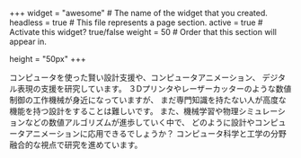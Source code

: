 +++
widget = "awesome"  # The name of the widget that you created.
headless = true  # This file represents a page section.
active = true  # Activate this widget? true/false
weight = 50  # Order that this section will appear in.

height = "50px"
+++

コンピュータを使った賢い設計支援や、コンピュータアニメーション、 デジタル表現の支援を研究しています。 ３Dプリンタやレーザーカッターのような数値制御の工作機械が身近になっていますが、 まだ専門知識を持たない人が高度な機能を持つ設計をすることは難しいです。 また、機械学習や物理シミュレーションなどの数値アルゴリズムが進歩していく中で、 どのように設計やコンピュータアニメーションに応用できるでしょうか？ コンピュータ科学と工学の分野融合的な視点で研究を進めています。
